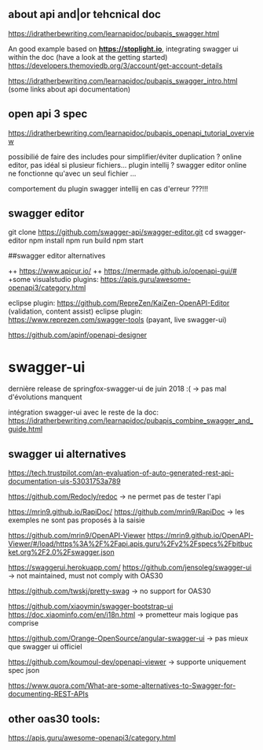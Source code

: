 


## about api and|or tehcnical doc

https://idratherbewriting.com/learnapidoc/pubapis_swagger.html

An good example based on **https://stoplight.io**, integrating swagger ui within the doc (have a look at the getting started)
https://developers.themoviedb.org/3/account/get-account-details

https://idratherbewriting.com/learnapidoc/pubapis_swagger_intro.html (some links about api documentation)


## open api 3 spec

https://idratherbewriting.com/learnapidoc/pubapis_openapi_tutorial_overview


possibilié de faire des includes pour simplifier/éviter duplication ?
online editor, pas idéal si plusieur fichiers... plugin intellij ?
swagger editor online ne fonctionne qu'avec un seul fichier ...

comportement du plugin swagger intellij en cas d'erreur ???!!!

## swagger editor

git clone https://github.com/swagger-api/swagger-editor.git
cd swagger-editor
npm install
npm run build
npm start

##swagger editor alternatives

++ https://www.apicur.io/
++ https://mermade.github.io/openapi-gui/#
+some visualstudio plugins: https://apis.guru/awesome-openapi3/category.html

eclipse plugin: https://github.com/RepreZen/KaiZen-OpenAPI-Editor (validation, content assist)
eclipse plugin: https://www.reprezen.com/swagger-tools (payant, live swagger-ui)

https://github.com/apinf/openapi-designer

# swagger-ui

dernière release de springfox-swagger-ui de juin 2018 :(
-> pas mal d'évolutions manquent

intégration swagger-ui avec le reste de la doc:
https://idratherbewriting.com/learnapidoc/pubapis_combine_swagger_and_guide.html

## swagger ui alternatives

https://tech.trustpilot.com/an-evaluation-of-auto-generated-rest-api-documentation-uis-53031753a789

https://github.com/Redocly/redoc 
-> ne permet pas de tester l'api

https://mrin9.github.io/RapiDoc/
https://github.com/mrin9/RapiDoc
-> les exemples ne sont pas proposés à la saisie

https://github.com/mrin9/OpenAPI-Viewer
https://mrin9.github.io/OpenAPI-Viewer/#/load/https%3A%2F%2Fapi.apis.guru%2Fv2%2Fspecs%2Fbitbucket.org%2F2.0%2Fswagger.json

https://swaggerui.herokuapp.com/
https://github.com/jensoleg/swagger-ui
-> not maintained, must not comply with OAS30

https://github.com/twskj/pretty-swag
-> no support for OAS30

https://github.com/xiaoymin/swagger-bootstrap-ui
https://doc.xiaominfo.com/en/i18n.html
-> prometteur mais logique pas comprise

https://github.com/Orange-OpenSource/angular-swagger-ui
-> pas mieux que swagger ui officiel

https://github.com/koumoul-dev/openapi-viewer
-> supporte uniquement spec json

https://www.quora.com/What-are-some-alternatives-to-Swagger-for-documenting-REST-APIs


## other oas30 tools:
https://apis.guru/awesome-openapi3/category.html

